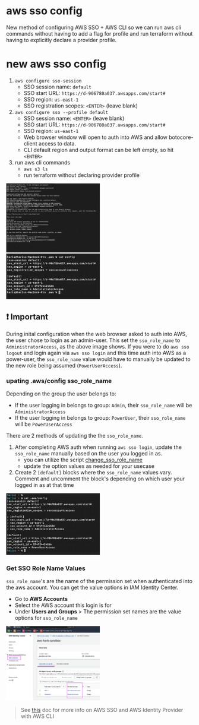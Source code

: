 # aws sso config

New method of configuring AWS SSO + AWS CLI so we can run aws cli commands without having to add a flag for profile and run terraform without having to explicitly declare a provider profile.

# new aws sso config
1. `aws configure sso-session`
    - SSO session name: `default`
    - SSO start URL: `https://d-906780a037.awsapps.com/start#`
    - SSO region: `us-east-1`
    - SSO registration scopes: `<ENTER>` (leave blank)
2. `aws configure sso --profile default`
    - SSO session name: `<ENTER>` (leave blank)
    - SSO start URL: `https://d-906780a037.awsapps.com/start#`
    - SSO region: `us-east-1`
    - Web browser window will open to auth into AWS and allow botocore-client access to data.
    - CLI default region and output format can be left empty, so hit `<ENTER>`
3. run aws cli commands
    - `aws s3 ls`
    - run terraform without declaring provider profile

<img src="../images/17_sso_config.png" height=50% width=50%>
<img src="../images/18_new_aws_config.png" height=50% width=50%>

## :heavy_exclamation_mark: Important

During inital configuration when the web browser asked to auth into AWS, the user chose to login as an admin-user. This set the `sso_role_name` to `AdministratorAccess`, as the above image shows. If you were to do `aws sso logout` and login again via `aws sso login` and this time auth into AWS as a power-user, the `sso_role_name` value would have to manually be updated to the new role being assumed (`PowerUserAccess`). 

### upating .aws/config sso_role_name

Depending on the group the user belongs to:

* If the user logging in belongs to group: `Admin`, their `sso_role_name` will be `AdministratorAccess`
* If the user logging in belongs to group: `PowerUser`, their `sso_role_name` will be `PowerUserAccess`

There are 2 methods of updating the the `sso_role_name`. 

1. After completing AWS auth when running `aws sso login`, update the `sso_role_name` manually based on the user you logged in as.
    - you can utilize the script [change_sso_role_name](./change_sso_role_name.sh) 
    - update the option values as needed for your usecase
2. Create 2 `[default]` blocks where the `sso_role_name` values vary. Comment and uncomment the block's depending on which user your logged in as at that time

<img src="../images/19_two_defaults.png" height=50% width=50%>

### Get SSO Role Name Values

`sso_role_name`'s are the name of the permission set when authenticated into the aws account. You can get the value options in IAM Identity Center. 

* Go to **AWS Accounts**
* Select the AWS account this login is for 
* Under **Users and Groups** > The permission set names are the value options for `sso_role_name`

<img src="../images/20_permission_set_names.png" height=50% width=50%>

> See [this](https://docs.aws.amazon.com/cli/latest/userguide/sso-configure-profile-token.html) doc for more info on AWS SSO and AWS Identity Provider with AWS CLI
